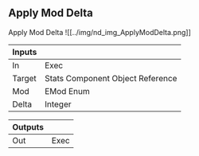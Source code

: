 ## Apply Mod Delta
Apply Mod Delta
![[../img/nd_img_ApplyModDelta.png]]

|Inputs||
|--|--|
| In | Exec |
| Target | Stats Component Object Reference |
| Mod | EMod Enum |
| Delta | Integer |

|Outputs||
|--|--|
| Out | Exec |
